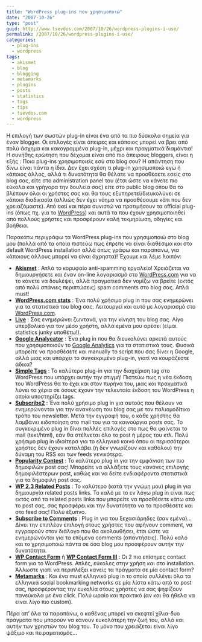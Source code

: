 ```yaml
---
title: "WordPress plug-ins που χρησιμοποιώ"
date: "2007-10-26"
type: "post"
guid: http://www.tsevdos.com/2007/10/26/wordpress-plugins-i-use/
permalink: /2007/10/26/wordpress-plugins-i-use/
categories:
  - plug-ins
  - wordpress
tags:
  - akismet
  - blog
  - blogging
  - metamarks
  - plugins
  - posts
  - statistics
  - tags
  - tips
  - tsevdos.com
  - wordpress
---
```


Η επιλογή των σωστών plug-in είναι ένα από τα πιο δύσκολα σημεία για έναν blogger. Οι επιλογές είναι άπειρες και κάποιος μπορεί να βρει από πολύ άσχημα και κακογραμμένα plug-in, μέχρι και πραγματικά διαμάντια! Η συνήθης ερώτηση που δέχομαι είναι από πιο άπειρους bloggers, είναι η εξής : Ποια plug-ins χρησιμοποιείς εσύ στο blog σου? Η απάντηση που δίνω είναι πάντα η ίδια. Δεν έχει σχέση τι plug-in χρησιμοποιώ εγώ ή κάποιος άλλος, αλλά τι δυνατότητα θα θέλατε να προσθέσετε εσείς στο blog σας, είτε στο administration panel του (έτσι ώστε να κάνετε πιο εύκολα και γρήγορα την δουλεία σας) είτε στο public blog όπου θα το βλέπουν όλοι οι χρήστες σας και θα τους εξυπηρετεί/διευκολύνει σε κάποια διαδικασία (αλλιώς δεν έχει νόημα να προσθέσουμε κάτι που δεν χρειαζόμαστε). Από εκεί και πέρα συνιστώ να προτιμήσουν τα official plug-ins (όπως πχ. για το [WordPress](http://wordpress.org/extend/plugins/ "Official wordpress plugins")) και αυτά τα που έχουν χρησιμοποιηθεί από πολλούς χρήστες και προσφέρουν καλή τεκμηρίωση, οδηγίες και βοήθεια.

Παρακάτω περιγράφω τα WordPress plug-ins που χρησιμοποιώ στο blog μου (πολλά από τα οποία πιστεύω πως έπρεπε να είναι διαθέσιμα και στο default WordPress installation αλλά όπως γράφω και παραπάνω, για κάποιους άλλους μπορεί να είναι άχρηστα)! Έχουμε και λέμε λοιπόν:

- [**Akismet**](http://wordpress.org/extend/plugins/akismet/ "Akismet plug in") : Απλά το κορυφαίο anti-spamming εργαλείο! Χρειάζεται να δημιουργήσετε και έναν on-line λογαριασμό στο [WordPress.com](http://wordpress.com/ "Wordpress.com") για να το κάνετε να δουλέψει, αλλά πραγματικά δεν νομίζω να βρείτε (εκτός από πολύ σπάνιες περιπτώσεις) spam comments στο blog σας. Απλά must!
- [**WordPress.com stats**](http://wordpress.org/extend/plugins/stats/ "Wordpress.com stats") : Ένα πολύ χρήσιμο plug in που σας ενημερώνει για τα στατιστικά του blog σας. Λειτουργεί και αυτό με λογαριασμό στο [WordPress.com](http://wordpress.com/ "Wordpress.com").
- [**Live**](http://www.headzoo.com/live "Live plugin") : Σας ενημερώνει ζωντανά, για την κίνηση του blog σας. Λίγο υπερβολικό για τον μέσο χρήστη, αλλά εμένα μου αρέσει (είμαι statistics junky υποθέτω!).
- [**Google Analycator**](http://wordpress.org/extend/plugins/google-analyticator/ "Google Analycator") : Ένα plug in που θα διευκολύνει αρκετά αυτούς που χρησιμοποιούν το [Google Analytics](http://www.google.com/analytics/ "Google Analytics") για τα στατιστικά τους. Φυσικά μπορείτε να προσθέσετε και manually το script που σας δίνει η Google, αλλά μιας και υπάρχει το συγκεκριμένο plug-in, γιατί να κουράζεστε άδικα?
- [**Simple Tags**](http://wordpress.org/extend/plugins/simple-tags/ "Simple Tags plugin") : Το καλύτερο plug-in για την διαχείριση tag στο WordPress που υπάρχει αυτήν την στιγμή! Πιστεύω πως η νέα έκδοση του WordPress θα το έχει και στον πυρήνα του, μιας και πραγματικά λύνει τα χέρια σε όσους έχουν την τελευταία έκδοση του WordPress η οποία υποστηρίζει tags.
- [**Subscribe2**](http://wordpress.org/extend/plugins/subscribe2/ "Subscribe2") : Ένα πολύ χρήσιμο plug in για αυτούς που θέλουν να ενημερώνονται για την ανανέωση του blog σας με τον παλιομοδίτικο τρόπο του newsletter. Μετά την εγγραφή του, ο κάθε χρήστης θα λαμβάνει ειδοποίηση στο mail του για τα καινούργια posts σας. Το συγκεκριμένο plug in δίνει πολλές επιλογές στο πως θα φαίνεται το mail (text/html), εάν θα στέλνεται όλο το post ή μέρος του κτλ. Πολύ χρήσιμο plug in ιδιαίτερα για το ελληνικό κοινό όπου οι περισσότεροι χρήστες δεν έχουν καταλάβει (ή δεν γνωρίζουν και καθόλου) την δύναμη του RSS και των feeds γενικότερα.
- [**Popularity Contest**](http://wordpress.org/extend/plugins/popularity-contest/ "Popularity Contest") : Το καλύτερο plug in για την εμφάνιση των πιο δημοφιλών post σας! Μπορείτε να αλλάξετε τους κανόνες επιλογής δημοφιλέστερων post, καθώς και να δείτε ενδιαφέροντα στατιστικά για τα δημοφιλή post σας.
- [**WP 2.3 Related Posts**](http://wordpress.org/extend/plugins/wordpress-23-related-posts-plugin/ "WP 2.3 Related Posts") : Το καλύτερο (κατά την γνώμη μου) plug in για δημιουργία related posts links. Το καλό με το εν λόγω plug in είναι πως εκτός από τα related posts links που μπορείτε να προσθέσετε κάτω από το post σας, σας προσφέρει και την δυνατότητα να τα προσθέσετε και στο feed σας! Πολύ έξυπνο.
- [**Subscribe to Comments**](http://wordpress.org/extend/plugins/subscribe-to-comments/ "Subscribe to Comments plugin") : Plug in για του ξεχασιάρηδες (σαν εμένα)&#8230; Δίνει την επιπλέον επιλογή στους χρήστες που αφήνουν comment, να εγγραφούν στον διάλογο που θα ακολουθήσει, έτσι ώστε να ενημερώνονται για τα επόμενα comments (απαντήσεις). Πολύ καλό και το χρησιμοποιώ πάντα σε όσα blog μου προσφέρουν αυτήν την δυνατότητα.
- [**WP Contact Form**](http://wordpress.org/extend/plugins/wp-contact-form/ "WP Contact Form plugin") ή [**WP Contact Form III**](http://wordpress.org/extend/plugins/wp-contact-form-iii/ "WP Contact Form III plugin") : Οι 2 πιο επίσημες contact form για το WordPress. Απλές, εύκολες στην χρήση και στο installation. Άλλωστε γιατί να περιπλέξει κανείς τα πράγματα σε μία contact form?
- [**Metamarks**](http://metablogging.gr/archives/992 "Metamarks") : Και ένα must ελληνικό plug in το οποίο συλλέγει όλα τα ελληνικά social bookmarking networks σε μία λίστα κάτω από το post σας, προσφέροντας την ευκολία στους χρήστες να σας ψηφίζουν πανεύκολα με ένα click. Πολύ ωραίο και πρακτικό (αν και θα ήθελα να είναι λίγο πιο custom).

Πέρα απ&#8217; όλα τα παραπάνω, ο καθένας μπορεί να σκεφτεί χίλια-δυο πράγματα που μπορούν να κάνουν ευκολότερη την ζωή του, αλλά και αυτήν των χρηστών του blog του. Το μόνο που χρειάζεται είναι λίγο ψάξιμο και πειραματισμός&#8230;
